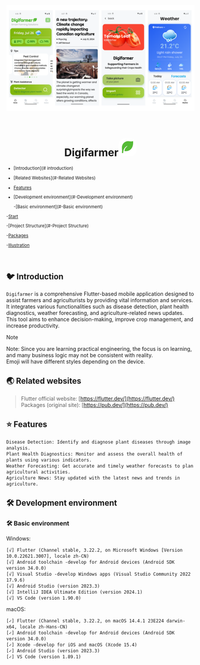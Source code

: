 
<p align="center">
  <img alt="Preview" src="./README/preview/preview.png">
</p>

<br/>

<h1 align="center"> 
  Digifarmer<img alt="Logo" src="./README/logo/logo.png" width="48px" style="border-radius:16px;" />
</h1> 



<sub>

- [Introduction](# introduction)

- [Related Websites](#-Related Websites)

- [Features](#-Features)

- [Development environment](#️-Development environment)

  -[Basic environment](#️-Basic environment)


-[Start](#-Start)

-[Project Structure](#-Project Structure)


-[Packages](#-Packages)

-[Illustration](#️-Illustration)

</sub>

<br/>

## 🐦 Introduction

`Digifarmer` is a comprehensive Flutter-based mobile application designed to assist farmers and agriculturists by providing vital information and services. It integrates various functionalities such as disease detection, plant health diagnostics, weather forecasting, and agriculture-related news updates. This tool aims to enhance decision-making, improve crop management, and increase productivity. 

> [!NOTE]
> Note: Since you are learning practical engineering, the focus is on learning, and many business logic may not be consistent with reality.  
> Emoji will have different styles depending on the device.  


## 🌏 Related websites
> Flutter official website: [https://flutter.dev/](https://flutter.dev/)
> Packages (original site): [https://pub.dev/](https://pub.dev/)


## ⭐ Features

```
Disease Detection: Identify and diagnose plant diseases through image analysis.
Plant Health Diagnostics: Monitor and assess the overall health of plants using various indicators.
Weather Forecasting: Get accurate and timely weather forecasts to plan agricultural activities.
Agriculture News: Stay updated with the latest news and trends in agriculture.
```

## 🛠️ Development environment

### 🛠️ Basic environment

Windows:
```
[√] Flutter (Channel stable, 3.22.2, on Microsoft Windows [Version 10.0.22621.3007], locale zh-CN)
[√] Android toolchain -develop for Android devices (Android SDK version 34.0.0)
[√] Visual Studio -develop Windows apps (Visual Studio Community 2022 17.9.6)
[√] Android Studio (version 2023.3)
[√] IntelliJ IDEA Ultimate Edition (version 2024.1)
[√] VS Code (version 1.90.0)
```  

macOS:   
```
[✓] Flutter (Channel stable, 3.22.2, on macOS 14.4.1 23E224 darwin-x64, locale zh-Hans-CN)
[✓] Android toolchain -develop for Android devices (Android SDK version 34.0.0)
[✓] Xcode -develop for iOS and macOS (Xcode 15.4)
[✓] Android Studio (version 2023.3)
[✓] VS Code (version 1.89.1)
```  

